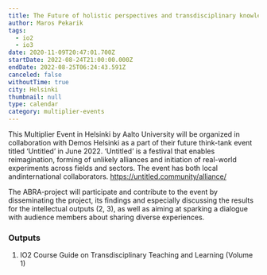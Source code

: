 ```yaml
---
title: The Future of holistic perspectives and transdisciplinary knowledge in HE (ME2)
author: Maros Pekarik
tags:
  - io2
  - io3
date: 2020-11-09T20:47:01.700Z
startDate: 2022-08-24T21:00:00.000Z
endDate: 2022-08-25T06:24:43.591Z
canceled: false
withoutTime: true
city: Helsinki
thumbnail: null
type: calendar
category: multiplier-events
---
```


This Multiplier Event in Helsinki by Aalto University will be organized in collaboration with Demos Helsinki as a part of their future think-tank event titled ‘Untitled’ in June 2022. ‘Untitled’ is a festival that enables reimagination, forming of unlikely alliances and initiation of real-world experiments across fields and sectors. The event has both local andinternational collaborators. https://untitled.community/alliance/

The ABRA-project will participate and contribute to the event by disseminating the project, its findings and especially discussing the results for the intellectual outputs (2, 3), as well as aiming at sparking a dialogue with audience members about sharing diverse experiences.

### Outputs
1. IO2 Course Guide on Transdisciplinary Teaching and Learning (Volume 1)
